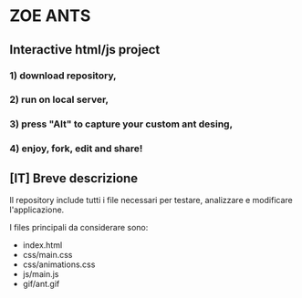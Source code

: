 # ZOE ANTS
## Interactive html/js project

### 1) download repository,
### 2) run on local server,
### 3) press "Alt" to capture your custom ant desing,
### 4) enjoy, fork, edit and share!

## [IT] Breve descrizione

Il repository include tutti i file necessari per testare, analizzare e modificare l'applicazione.

I files principali da considerare sono:
- index.html
- css/main.css
- css/animations.css
- js/main.js
- gif/ant.gif
